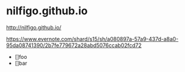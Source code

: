 nilfigo.github.io
=================

http://nilfigo.github.io/

https://www.evernote.com/shard/s15/sh/a080897a-57a9-437d-a8a0-95da08741390/2b7fe779672a28abd5076ccab02fcd72

- []foo
- []bar
